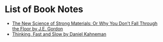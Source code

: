 # List of Book Notes

- [The New Science of Strong Materials: Or Why You Don't Fall Through the Floor by J.E. Gordon](the_new_science_of_strong_materials.md)
- [Thinking, Fast and Slow by Daniel Kahneman](thinking_fast_and_slow.md)